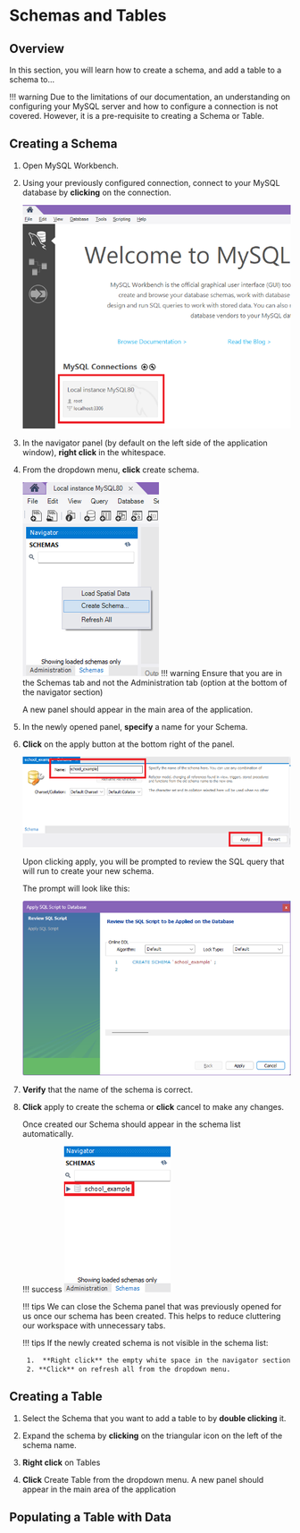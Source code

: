# Schemas and Tables
## Overview
In this section, you will learn how to create a schema, and add a table to a schema to...

!!! warning 
    Due to the limitations of our documentation, an understanding on configuring your MySQL server and how to configure a connection is not covered. However, it is a pre-requisite to creating a Schema or Table.

## Creating a Schema
1. Open MySQL Workbench.

2. Using your previously configured connection, connect to your MySQL database by **clicking** on the connection.

    ![Selecting a MySQL connection](/assets/selectConnection.png)

3. In the navigator panel (by default on the left side of the application window), **right click** in the whitespace. 
4. From the dropdown menu, **click** create schema. 
    
    ![Create Schema option in dropdown menu](/assets/rightClickSchema.png)
    !!! warning
        Ensure that you are in the Schemas tab and not the Administration tab (option at the bottom of the navigator section)

    A new panel should appear in the main area of the application.
    
5. In the newly opened panel, **specify** a name for your Schema. 
6. **Click** on the apply button at the bottom right of the panel. 
    
    ![Naming a schema](/assets/namingSchema.png)

    Upon clicking apply, you will be prompted to review the SQL query that will run to create your new schema.
    
    The prompt will look like this:

    ![Schema creation query prompt](/assets/schemaCreateQuery.png)


7.  **Verify** that the name of the schema is correct.
8. **Click** apply to create the schema or **click** cancel to make any changes.

    Once created our Schema should appear in the schema list automatically. 

    !!! success
        ![Schema list with newly created schema](/assets/newSchema.png)

    !!! tips
        We can close the Schema panel that was previously opened for us once our schema has been created. This helps to reduce cluttering our workspace with unnecessary tabs.

    !!! tips
        If the newly created schema is not visible in the schema list:

        1.  **Right click** the empty white space in the navigator section
        2. **Click** on refresh all from the dropdown menu.

## Creating a Table
1. Select the Schema that you want to add a table to by **double clicking** it. 

2. Expand the schema by **clicking** on the triangular icon on the left of the schema name. 

3. **Right click** on Tables

4. **Click** Create Table from the dropdown menu. 
    A new panel should appear in the main area of the application

## Populating a Table with Data